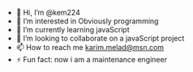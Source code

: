 - 👋 Hi, I’m @kem224
- 👀 I’m interested in Obviously programming
- 🌱 I’m currently learning javaScript
- 💞️ I’m looking to collaborate on a javaScript project
- 📫 How to reach me karim.melad@msn.com 
- ⚡ Fun fact: now i am a maintenance engineer 

<!---
kem224/kem224 is a ✨ special ✨ repository because its `README.md` (this file) appears on your GitHub profile.
You can click the Preview link to take a look at your changes.
--->
